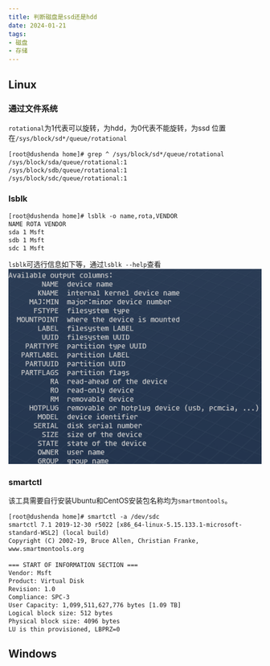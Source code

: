 ```yaml
---
title: 判断磁盘是ssd还是hdd
date: 2024-01-21
tags:
- 磁盘
- 存储
---
```

## Linux
### 通过文件系统
`rotational`为1代表可以旋转，为hdd，为0代表不能旋转，为ssd
位置在`/sys/block/sd*/queue/rotational`
```console
[root@dushenda home]# grep ^ /sys/block/sd*/queue/rotational  
/sys/block/sda/queue/rotational:1  
/sys/block/sdb/queue/rotational:1  
/sys/block/sdc/queue/rotational:1
```

### lsblk
```console
[root@dushenda home]# lsblk -o name,rota,VENDOR  
NAME ROTA VENDOR  
sda 1 Msft  
sdb 1 Msft  
sdc 1 Msft
```
`lsblk`可选行信息如下等，通过`lsblk --help`查看
![](判断磁盘是ssd还是hdd/判断磁盘是ssd还是hdd_20240121.png)
### smartctl
该工具需要自行安装Ubuntu和CentOS安装包名称均为`smartmontools`。
```console
[root@dushenda home]# smartctl -a /dev/sdc  
smartctl 7.1 2019-12-30 r5022 [x86_64-linux-5.15.133.1-microsoft-standard-WSL2] (local build)  
Copyright (C) 2002-19, Bruce Allen, Christian Franke, www.smartmontools.org  
  
=== START OF INFORMATION SECTION ===  
Vendor: Msft  
Product: Virtual Disk  
Revision: 1.0  
Compliance: SPC-3  
User Capacity: 1,099,511,627,776 bytes [1.09 TB]  
Logical block size: 512 bytes  
Physical block size: 4096 bytes  
LU is thin provisioned, LBPRZ=0
```
## Windows

